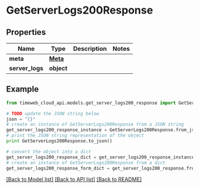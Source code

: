 # GetServerLogs200Response


## Properties
Name | Type | Description | Notes
------------ | ------------- | ------------- | -------------
**meta** | [**Meta**](Meta.md) |  | 
**server_logs** | **object** |  | 

## Example

```python
from timeweb_cloud_api.models.get_server_logs200_response import GetServerLogs200Response

# TODO update the JSON string below
json = "{}"
# create an instance of GetServerLogs200Response from a JSON string
get_server_logs200_response_instance = GetServerLogs200Response.from_json(json)
# print the JSON string representation of the object
print GetServerLogs200Response.to_json()

# convert the object into a dict
get_server_logs200_response_dict = get_server_logs200_response_instance.to_dict()
# create an instance of GetServerLogs200Response from a dict
get_server_logs200_response_form_dict = get_server_logs200_response.from_dict(get_server_logs200_response_dict)
```
[[Back to Model list]](../README.md#documentation-for-models) [[Back to API list]](../README.md#documentation-for-api-endpoints) [[Back to README]](../README.md)


